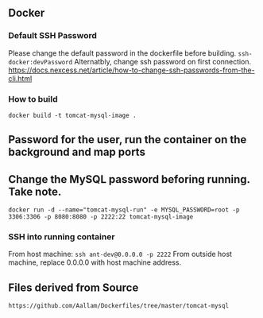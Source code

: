## Docker

### Default SSH Password
Please change the default password in the dockerfile before building. `ssh-docker:devPassword`
Alternatbly, change ssh password on first connection.
https://docs.nexcess.net/article/how-to-change-ssh-passwords-from-the-cli.html

### How to build
`docker build -t tomcat-mysql-image .`

## Password for the user, run the container on the background and map ports
## Change the MySQL password beforing running. Take note.
`docker run -d --name="tomcat-mysql-run" -e MYSQL_PASSWORD=root -p 3306:3306 -p 8080:8080 -p 2222:22 tomcat-mysql-image`

### SSH into running container

From host machine:
`ssh ant-dev@0.0.0.0 -p 2222`
From outside host machine, replace 0.0.0.0 with host machine address.

## Files derived from Source
`https://github.com/Aallam/Dockerfiles/tree/master/tomcat-mysql`
